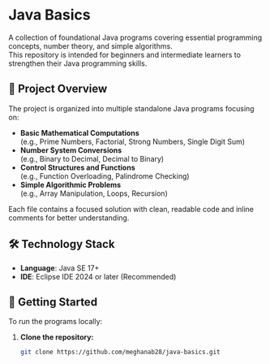 # Java Basics

A collection of foundational Java programs covering essential programming concepts, number theory, and simple algorithms.  
This repository is intended for beginners and intermediate learners to strengthen their Java programming skills.

## 📁 Project Overview

The project is organized into multiple standalone Java programs focusing on:

- **Basic Mathematical Computations**  
  (e.g., Prime Numbers, Factorial, Strong Numbers, Single Digit Sum)
- **Number System Conversions**  
  (e.g., Binary to Decimal, Decimal to Binary)
- **Control Structures and Functions**  
  (e.g., Function Overloading, Palindrome Checking)
- **Simple Algorithmic Problems**  
  (e.g., Array Manipulation, Loops, Recursion)

Each file contains a focused solution with clean, readable code and inline comments for better understanding.

## 🛠 Technology Stack

- **Language**: Java SE 17+
- **IDE**: Eclipse IDE 2024 or later (Recommended)

## 🚀 Getting Started

To run the programs locally:

1. **Clone the repository:**
   ```bash
   git clone https://github.com/meghanab28/java-basics.git
